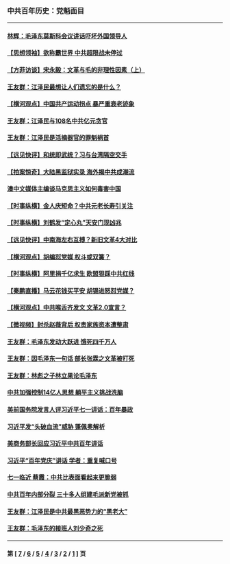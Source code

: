 ### 中共百年历史：党魁面目
---
#### [林辉：毛泽东莫斯科会议讲话吓坏外国领导人](../../pages/nf1176107/n13917931.md?10040430) 
#### [【思想领袖】欲称霸世界 中共超限战未停过](../../pages/nf1176107/n13745142.md?10040430) 
#### [【方菲访谈】宋永毅：文革与毛的非理性因素（上）](../../pages/nf1176107/n13469956.md?10040430) 
#### [王友群：江泽民最想让人们遗忘的是什么？](../../pages/nf1176107/n13408949.md?10040430) 
#### [【横河观点】中国共产运动拐点 暴严重衰老迹象](../../pages/nf1176107/n13388333.md?10040430) 
#### [王友群：江泽民与108名中共亿元贪官](../../pages/nf1176107/n13352358.md?10040430) 
#### [王友群：江泽民是活摘器官的罪魁祸首](../../pages/nf1176107/n13336903.md?10040430) 
#### [【远见快评】和统即武统？习与台湾隔空交手](../../pages/nf1176107/n13297739.md?10040430) 
#### [【拍案惊奇】大陆黑监狱实录 海外揭中共成潮流](../../pages/nf1176107/n13288853.md?10040430) 
#### [澳中文媒体主编谈马克思主义如何毒害中国](../../pages/nf1176107/n13257387.md?10040430) 
#### [【时事纵横】金人庆短命？中共元老长寿引关注](../../pages/nf1176107/n13217934.md?10040430) 
#### [【时事纵横】刘鹤发“定心丸”天安门现凶兆](../../pages/nf1176107/n13215416.md?10040430) 
#### [【远见快评】中南海左右互搏？新旧文革4大对比](../../pages/nf1176107/n13214745.md?10040430) 
#### [【横河观点】胡编怼党媒 权斗或双簧？](../../pages/nf1176107/n13210864.md?10040430) 
#### [【时事纵横】阿里捐千亿求生 欧盟狠踩中共红线](../../pages/nf1176107/n13206431.md?10040430) 
#### [【秦鹏直播】马云花钱买平安 胡锡进怒怼党媒？](../../pages/nf1176107/n13206392.md?10040430) 
#### [【横河观点】中共喉舌齐发文 文革2.0宣言？](../../pages/nf1176107/n13201248.md?10040430) 
#### [【微视频】封杀赵薇背后 权贵家族资本遭整肃](../../pages/nf1176107/n13197798.md?10040430) 
#### [王友群：毛泽东发动大跃进 饿死四千万人](../../pages/nf1176107/n13177158.md?10040430) 
#### [王友群：因毛泽东一句话 部长张霖之文革被打死](../../pages/nf1176107/n13161711.md?10040430) 
#### [王友群：林彪之子林立果论毛泽东](../../pages/nf1176107/n13128622.md?10040430) 
#### [中共加强控制14亿人思想 躺平主义挑战洗脑](../../pages/nf1176107/n13094299.md?10040430) 
#### [美前国务院发言人评习近平七一讲话：百年暴政](../../pages/nf1176107/n13066986.md?10040430) 
#### [习近平发“头破血流”威胁 蓬佩奥解析](../../pages/nf1176107/n13063604.md?10040430) 
#### [美商务部长回应习近平中共百年讲话](../../pages/nf1176107/n13062903.md?10040430) 
#### [习近平“百年党庆”讲话 学者：重复喊口号](../../pages/nf1176107/n13061411.md?10040430) 
#### [七一临近 蔡霞：中共比表面看起来更脆弱](../../pages/nf1176107/n13056418.md?10040430) 
#### [中共百年内部分裂 三十多人组建毛派新党被抓](../../pages/nf1176107/n13044023.md?10040430) 
#### [王友群：江泽民是中共最黑恶势力的“黑老大”](../../pages/nf1176107/n13022180.md?10040430) 
#### [王友群：毛泽东的接班人刘少奇之死](../../pages/nf1176107/n12991772.md?10040430) 

---
#### 第 [ [7](./7.md?10040430) / [6](./6.md?10040430) / [5](./5.md?10040430) / [4](./4.md?10040430) / [3](./3.md?10040430) / [2](./2.md?10040430) / [1](./1.md?10040430) ] 页
